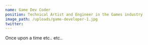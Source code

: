 ```yaml
---
name: Game Dev Coder
position: Technical Artist and Engineer in the Games industry
image_path: /uploads/game-developer-1.jpg
twitter:
---
```


Once upon a time etc.. etc..